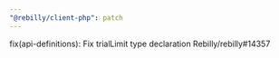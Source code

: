 ```yaml
---
"@rebilly/client-php": patch
---
```


fix(api-definitions): Fix trialLimit type declaration Rebilly/rebilly#14357
